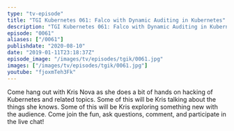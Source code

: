```yaml
---
type: "tv-episode"
title: "TGI Kubernetes 061: Falco with Dynamic Auditing in Kubernetes"
description: "TGI Kubernetes 061: Falco with Dynamic Auditing in Kubernetes"
episode: "0061"
aliases: ["/0061"]
publishdate: "2020-08-10"
date: "2019-01-11T23:18:37Z"
episode_image: "/images/tv/episodes/tgik/0061.jpg"
images: ["/images/tv/episodes/tgik/0061.jpg"]
youtube: "fjoxmTeh3Fk"
---
```


Come hang out with Kris Nova as she does a bit of hands on hacking of Kubernetes and related topics. Some of this will be Kris talking about the things she knows. Some of this will be Kris exploring something new with the audience. Come join the fun, ask questions, comment, and participate in the live chat!

